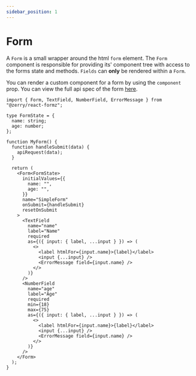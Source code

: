 ```yaml
---
sidebar_position: 1
---
```


# Form

A `Form` is a small wrapper around the html `form` element. The `Form` component is responsible for providing its' component tree
with access to the forms state and methods. `Fields` can **only** be rendered within a `Form`.

You can render a custom component for a form by using the `component` prop. You can view the full api spec of the form [here](/docs/api/form).

```tsx
import { Form, TextField, NumberField, ErrorMessage } from "@zerry/react-formz";

type FormState = {
  name: string;
  age: number;
};

function MyForm() {
  function handleSubmit(data) {
    apiRequest(data);
  }

  return (
    <Form<FormState>
      initialValues={{
        name: "",
        age: "",
      }}
      name="SimpleForm"
      onSubmit={handleSubmit}
      resetOnSubmit
    >
      <TextField
        name="name"
        label="Name"
        required
        as={({ input: { label, ...input } }) => (
          <>
            <label htmlFor={input.name}>{label}</label>
            <input {...input} />
            <ErrorMessage field={input.name} />
          </>
        )}
      />
      <NumberField
        name="age"
        label="Age"
        required
        min={18}
        max={75}
        as={({ input: { label, ...input } }) => (
          <>
            <label htmlFor={input.name}>{label}</label>
            <input {...input} />
            <ErrorMessage field={input.name} />
          </>
        )}
      />
    </Form>
  );
}
```
